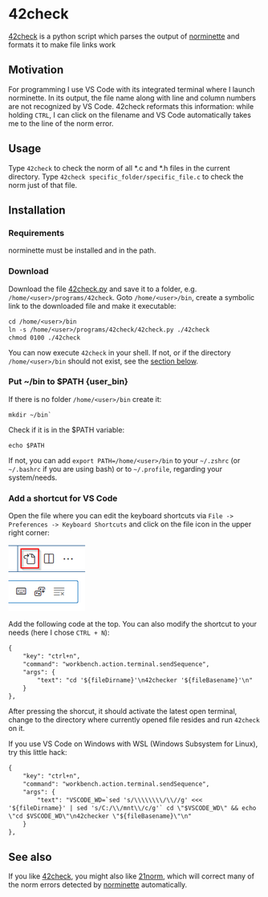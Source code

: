42check
=======

[42check](http://github.com/baschnit/42check) is a python script which parses the output of [norminette](http://github.com/norminette) and formats it to make file links work

## Motivation

For programming I use VS Code with its integrated terminal where I launch norminette. In its output, the file name along with line and column numbers are not recognized by VS Code. 42check reformats this information: while holding `CTRL`, I can click on the filename and VS Code automatically takes me to the line of the norm error.

## Usage

Type `42check` to check the norm of all *.c and *.h files in the current directory. Type `42check specific_folder/specific_file.c` to check the norm just of that file.

## Installation

### Requirements

norminette must be installed and in the path.

### Download

Download the file [42check.py](http://github.com/baschnit/42check) and save it to a folder, e.g. `/home/<user>/programs/42check`. Goto `/home/<user>/bin`, create a  symbolic link to the downloaded file and make it executable:

```
cd /home/<user>/bin
ln -s /home/<user>/programs/42check/42check.py ./42check
chmod 0100 ./42check
```

You can now execute `42check` in your shell. If not, or if the directory `/home/<user>/bin` should not exist, see the [section below](#custom_bin).

### Put ~/bin to $PATH {user_bin}

If there is no folder `/home/<user>/bin` create it:
```
mkdir ~/bin`
```
Check if it is  in the $PATH variable:
```
echo $PATH
```
If not, you can add `export PATH=/home/<user>/bin` to your `~/.zshrc` (or `~/.bashrc` if you are using bash) or to `~/.profile`, regarding your system/needs. 
### Add a shortcut for VS Code

Open the file where you can edit the keyboard shortcuts via `File -> Preferences -> Keyboard Shortcuts` and click on the file icon in the upper right corner:

![Button to open Keyboard Shorcuts file in VS Code](README/VSCode_Edit_Keyboard_Shortcuts_File.png)

Add the following code at the top. You can also modify the shortcut to your needs (here I chose `CTRL + N`):
```
{
	"key": "ctrl+n",
	"command": "workbench.action.terminal.sendSequence",
	"args": {
		"text": "cd '${fileDirname}'\n42checker '${fileBasename}'\n"
	}
},
```
After pressing the shorcut, it should activate the latest open terminal, change to the directory where currently opened file resides and run `42check` on it.

If you use VS Code on Windows with WSL (Windows Subsystem for Linux), try this little hack:
```
{
	"key": "ctrl+n",
	"command": "workbench.action.terminal.sendSequence",
	"args": {
		"text": "VSCODE_WD=`sed 's/\\\\\\\\/\\//g' <<< '${fileDirname}' | sed 's/C:/\\/mnt\\/c/g'` cd \"$VSCODE_WD\" && echo \"cd $VSCODE_WD\"\n42checker \"${fileBasename}\"\n"
	}
},
```

## See also

If you like [42check](http://github.com/baschnit/42check), you might also like [21norm](http://github.com/baschnit/21norm), which will correct many of the norm errors detected by [norminette](http://github.com/norminette) automatically.